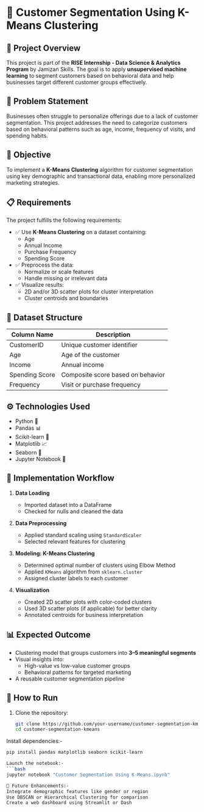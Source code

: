 # 🧩 Customer Segmentation Using K-Means Clustering

## 📁 Project Overview

This project is part of the **RISE Internship - Data Science & Analytics Program** by Jamizan Skills. The goal is to apply **unsupervised machine learning** to segment customers based on behavioral data and help businesses target different customer groups effectively.

## 🧠 Problem Statement

Businesses often struggle to personalize offerings due to a lack of customer segmentation. This project addresses the need to categorize customers based on behavioral patterns such as age, income, frequency of visits, and spending habits.

## 🎯 Objective

To implement a **K-Means Clustering** algorithm for customer segmentation using key demographic and transactional data, enabling more personalized marketing strategies.

## 📋 Requirements

The project fulfills the following requirements:

- ✅ Use **K-Means Clustering** on a dataset containing:
  - Age
  - Annual Income
  - Purchase Frequency
  - Spending Score
- ✅ Preprocess the data:
  - Normalize or scale features
  - Handle missing or irrelevant data
- ✅ Visualize results:
  - 2D and/or 3D scatter plots for cluster interpretation
  - Cluster centroids and boundaries

## 🧾 Dataset Structure

| Column Name      | Description                         |
|------------------|-------------------------------------|
| CustomerID       | Unique customer identifier          |
| Age              | Age of the customer                 |
| Income           | Annual income                       |
| Spending Score   | Composite score based on behavior   |
| Frequency        | Visit or purchase frequency         |

## ⚙️ Technologies Used

- Python 🐍
- Pandas 📊
- Scikit-learn 🤖
- Matplotlib 📈
- Seaborn 🎨
- Jupyter Notebook 📒

## 🧪 Implementation Workflow

1. **Data Loading**
   - Imported dataset into a DataFrame
   - Checked for nulls and cleaned the data

2. **Data Preprocessing**
   - Applied standard scaling using `StandardScaler`
   - Selected relevant features for clustering

3. **Modeling: K-Means Clustering**
   - Determined optimal number of clusters using Elbow Method
   - Applied `KMeans` algorithm from `sklearn.cluster`
   - Assigned cluster labels to each customer

4. **Visualization**
   - Created 2D scatter plots with color-coded clusters
   - Used 3D scatter plots (if applicable) for better clarity
   - Annotated centroids for business interpretation

## 📊 Expected Outcome

- Clustering model that groups customers into **3–5 meaningful segments**
- Visual insights into:
  - High-value vs low-value customer groups
  - Behavioral patterns for targeted marketing
- A reusable customer segmentation pipeline

## 🚀 How to Run

1. Clone the repository:
   ```bash
   git clone https://github.com/your-username/customer-segmentation-kmeans.git
   cd customer-segmentation-kmeans

Install dependencies:-
```bash
pip install pandas matplotlib seaborn scikit-learn

Launch the notebook:-
```bash
jupyter notebook "Customer Segmentation Using K-Means.ipynb"

📌 Future Enhancements:-
Integrate demographic features like gender or region
Use DBSCAN or Hierarchical Clustering for comparison
Create a web dashboard using Streamlit or Dash

